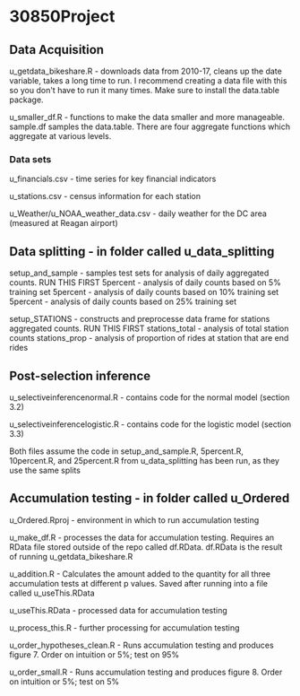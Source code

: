 # 30850Project

## Data Acquisition

u_getdata_bikeshare.R - downloads data from 2010-17, cleans up the date variable, takes a long time to run. I recommend creating a data file with this so you don't have to run it many times. Make sure to install the data.table package.

u_smaller_df.R - functions to make the data smaller and more manageable. sample.df samples the data.table. There are four aggregate functions which aggregate at various levels.

### Data sets

u_financials.csv - time series for key financial indicators

u_stations.csv - census information for each station

u_Weather/u_NOAA_weather_data.csv - daily weather for the DC area (measured at Reagan airport)

## Data splitting - in folder called u_data_splitting
setup_and_sample - samples test sets for analysis of daily aggregated counts. RUN THIS FIRST
5percent - analysis of daily counts based on 5% training set
5percent - analysis of daily counts based on 10% training set
5percent - analysis of daily counts based on 25% training set

setup_STATIONS - constructs and preprocesse data frame for stations aggregated counts. RUN THIS FIRST
stations_total - analysis of total station counts
stations_prop - analysis of proportion of rides at station that are end rides

## Post-selection inference

u_selectiveinferencenormal.R - contains code for the normal model (section 3.2)

u_selectiveinferencelogistic.R - contains code for the logistic model (section 3.3)

Both files assume the code in setup_and_sample.R, 5percent.R, 10percent.R, and 25percent.R from u_data_splitting has been run, as they use the same splits

## Accumulation testing - in folder called u_Ordered

u_Ordered.Rproj - environment in which to run accumulation testing

u_make_df.R - processes the data for accumulation testing. Requires an RData file stored outside of the repo called df.RData. df.RData is the result of running u_getdata_bikeshare.R

u_addition.R - Calculates the amount added to the quantity for all three accumulation tests at different p values.  Saved after running into a file called u_useThis.RData

u_useThis.RData - processed data for accumulation testing

u_process_this.R - further processing for accumulation testing

u_order_hypotheses_clean.R - Runs accumulation testing and produces figure 7. Order on intuition or 5%; test on 95%

u_order_small.R - Runs accumulation testing and produces figure 8. Order on intuition or 5%; test on 5%
